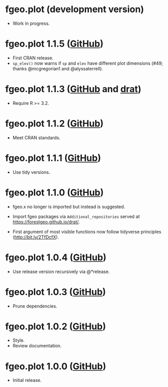 # fgeo.plot (development version)

* Work in progress.

# fgeo.plot 1.1.5 ([GitHub](https://github.com/forestgeo/fgeo.plot/releases))

* First CRAN release.
* `sp_elev()` now warns if `sp` and `elev` have different plot dimensions (#49; thanks @mcgregorian1 and @alyssaterrell).

# fgeo.plot 1.1.3 ([GitHub](https://github.com/forestgeo/fgeo.plot/releases) and [drat](https://forestgeo.github.io/drat/))

* Require R >= 3.2.

# fgeo.plot 1.1.2 ([GitHub](https://github.com/forestgeo/fgeo.plot/releases))

* Meet CRAN standards.

# fgeo.plot 1.1.1 ([GitHub](https://github.com/forestgeo/fgeo.plot/releases))

* Use tidy versions.

# fgeo.plot 1.1.0 ([GitHub](https://github.com/forestgeo/fgeo.plot/releases))

* fgeo.x no longer is imported but instead is suggested.

* Import fgeo packages via `Additional_repositories` served at <https://forestgeo.github.io/drat/>.

* First argument of most visible functions now follow tidyverse principles (<http://bit.ly/2TfDcfX>).

# fgeo.plot 1.0.4 ([GitHub](https://github.com/forestgeo/fgeo.plot/releases))

* Use release version recursively via @*release.

# fgeo.plot 1.0.3 ([GitHub](https://github.com/forestgeo/fgeo.plot/releases))

* Prune dependencies.

# fgeo.plot 1.0.2 ([GitHub](https://github.com/forestgeo/fgeo.plot/releases))

* Style.
* Review documentation.

# fgeo.plot 1.0.0 ([GitHub](https://github.com/forestgeo/fgeo.plot/releases))

* Initial release.
